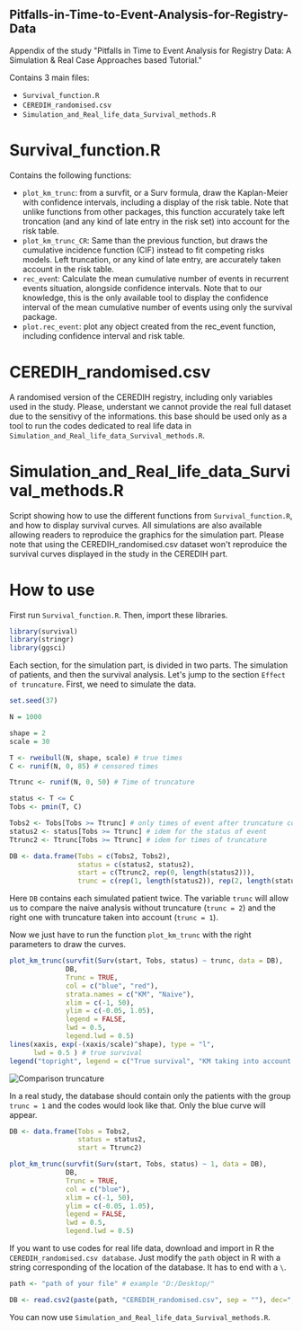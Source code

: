 ## Pitfalls-in-Time-to-Event-Analysis-for-Registry-Data

<!-- badges: start -->

Appendix of the study "Pitfalls in Time to Event Analysis for Registry Data: A Simulation &amp; Real Case Approaches based Tutorial."

Contains 3 main files:
  - `Survival_function.R`
  - `CEREDIH_randomised.csv`
  - `Simulation_and_Real_life_data_Survival_methods.R`

# Survival_function.R
Contains the following functions:
  - `plot_km_trunc`: from a survfit, or a Surv formula, draw the Kaplan-Meier with confidence intervals, including a display of the risk table. Note that unlike functions from other packages, this function accurately take left troncation (and any kind of late entry in the risk set) into account for the risk table.
  - `plot_km_trunc_CR`: Same than the previous function, but draws the cumulative incidence function (CIF) instead to fit competing risks models. Left truncation, or any kind of late entry, are accurately taken account in the risk table.
  - `rec_even`t: Calculate the mean cumulative number of events in recurrent events situation, alongside confidence intervals. Note that to our knowledge, this is the only available tool to display the confidence interval of the mean cumulative number of events using only the survival package.
  - `plot.rec_event`: plot any object created from the rec_event function, including confidence interval and risk table.

# CEREDIH_randomised.csv
A randomised version of the CEREDIH registry, including only variables used in the study. Please, understant we cannot provide the real full dataset due to the sensitivy of the informations. this base should be used only as a tool to run the codes dedicated to real life data in `Simulation_and_Real_life_data_Survival_methods.R`.

# Simulation_and_Real_life_data_Survival_methods.R
Script showing how to use the different functions from `Survival_function.R`, and how to display survival curves. All simulations are also available allowing readers to reproduice the graphics for the simulation part. Please note that using the CEREDIH_randomised.csv dataset won't reproduice the survival curves displayed in the study in the CEREDIH part.

# How to use

First run `Survival_function.R`. Then, import these libraries.

```r
library(survival)
library(stringr)
library(ggsci)
```

Each section, for the simulation part, is divided in two parts. The simulation of patients, and then the survival analysis. Let's jump to the section `Effect of truncature`. First, we need to simulate the data.

```r
set.seed(37)

N = 1000

shape = 2
scale = 30

T <- rweibull(N, shape, scale) # true times
C <- runif(N, 0, 85) # censored times

Ttrunc <- runif(N, 0, 50) # Time of truncature

status <- T <= C
Tobs <- pmin(T, C)

Tobs2 <- Tobs[Tobs >= Ttrunc] # only times of event after truncature could be observed
status2 <- status[Tobs >= Ttrunc] # idem for the status of event
Ttrunc2 <- Ttrunc[Tobs >= Ttrunc] # idem for times of truncature

DB <- data.frame(Tobs = c(Tobs2, Tobs2), 
                 status = c(status2, status2),
                 start = c(Ttrunc2, rep(0, length(status2))),
                 trunc = c(rep(1, length(status2)), rep(2, length(status2))))
```

Here `DB` contains each simulated patient twice. The variable `trunc` will allow us to compare the naive analysis without truncature (`trunc = 2`) and the right one with truncature taken into account (`trunc = 1`).

Now we just have to run the function `plot_km_trunc` with the right parameters to draw the curves.

``` r
plot_km_trunc(survfit(Surv(start, Tobs, status) ~ trunc, data = DB),
              DB,
              Trunc = TRUE,
              col = c("blue", "red"),
              strata.names = c("KM", "Naive"),
              xlim = c(-1, 50),
              ylim = c(-0.05, 1.05),
              legend = FALSE,
              lwd = 0.5,
              legend.lwd = 0.5)
lines(xaxis, exp(-(xaxis/scale)^shape), type = "l",
      lwd = 0.5 ) # true survival
legend("topright", legend = c("True survival", "KM taking into account truncation", "KM ignoring truncation"), col = c("black", "blue", "red"), lty = 1)
```

![Comparison truncature](https://github.com/Malligon/Pitfalls-in-Time-to-Event-Analysis-for-Registry-Data/assets/43923608/97b82df3-df65-496c-8989-dd0121a723dc)

In a real study, the database should contain only the patients with the group `trunc = 1` and the codes would look like that. Only the blue curve will appear.

``` r
DB <- data.frame(Tobs = Tobs2, 
                 status = status2,
                 start = Ttrunc2)

plot_km_trunc(survfit(Surv(start, Tobs, status) ~ 1, data = DB),
              DB,
              Trunc = TRUE,
              col = c("blue"),
              xlim = c(-1, 50),
              ylim = c(-0.05, 1.05),
              legend = FALSE,
              lwd = 0.5,
              legend.lwd = 0.5)
```

If you want to use codes for real life data, download and import in R the `CEREDIH_randomised.csv database`. Just modify the `path` object in R with a string corresponding of the location of the database. It has to end with a `\`.

``` r
path <- "path of your file" # example "D:/Desktop/"

DB <- read.csv2(paste(path, "CEREDIH_randomised.csv", sep = ""), dec=",", na.strings=c("NA",""," ",".","--", "N/A"))
```

You can now use `Simulation_and_Real_life_data_Survival_methods.R`.
